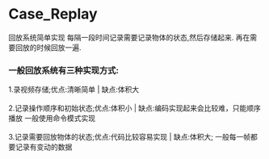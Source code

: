 # Case_Replay
回放系统简单实现
每隔一段时间记录需要记录物体的状态,然后存储起来.
再在需要回放的时候回放一遍.

### 一般回放系统有三种实现方式:
1.录视频存储;优点:清晰简单 | 缺点:体积大
<br>
<br>2.记录操作顺序和初始状态;优点:体积小 | 缺点:编码实现起来会比较难，只能顺序播放  一般使用命令模式实现
<br>
<br>3.记录需要回放物体的状态;优点:代码比较容易实现 | 缺点:体积大;   一般每一帧都要记录有变动的数据
